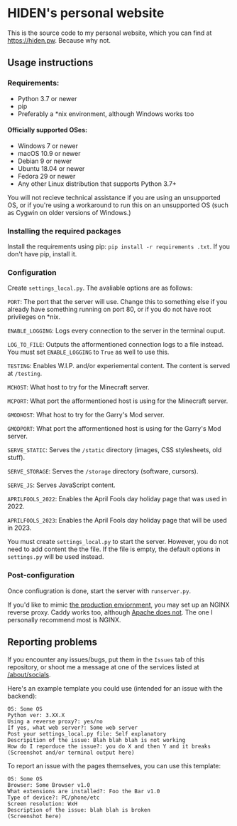 # HIDEN's personal website
This is the source code to my personal website, which you can find at https://hiden.pw. Because why not.

## Usage instructions

### Requirements:
- Python 3.7 or newer
- pip
- Preferably a *nix environment, although Windows works too

#### Officially supported OSes:
- Windows 7 or newer
- macOS 10.9 or newer
- Debian 9 or newer
- Ubuntu 18.04 or newer
- Fedora 29 or newer
- Any other Linux distribution that supports Python 3.7+

You will not recieve technical assistance if you are using an unsupported OS, or if you're using a workaround to run this on an unsupported OS (such as Cygwin on older versions of Windows.)

### Installing the required packages
Install the requirements using pip: `pip install -r requirements .txt`. If you don't have pip, install it.

### Configuration
Create `settings_local.py`. The avaliable options are as follows:

`PORT`: The port that the server will use. Change this to something else if you already have something running on port 80, or if you do not have root privileges on *nix.

`ENABLE_LOGGING`: Logs every connection to the server in the terminal ouput.

`LOG_TO_FILE`: Outputs the afformentioned connection logs to a file instead. You must set `ENABLE_LOGGING` to `True` as well to use this.

`TESTING`: Enables W.I.P. and/or experiemental content. The content is served at `/testing`.

`MCHOST`: What host to try for the Minecraft server.

`MCPORT`: What port the afformentioned host is using for the Minecraft server.

`GMODHOST`: What host to try for the Garry's Mod server.

`GMODPORT`: What port the afformentioned host is using for the Garry's Mod server.

`SERVE_STATIC`: Serves the `/static` directory (images, CSS stylesheets, old stuff).

`SERVE_STORAGE`: Serves the `/storage` directory (software, cursors).

`SERVE_JS`: Serves JavaScript content. 

`APRILFOOLS_2022`: Enables the April Fools day holiday page that was used in 2022.

`APRILFOOLS_2023`: Enables the April Fools day holiday page that will be used in 2023.

You must create `settings_local.py` to start the server. However, you do not need to add content the the file. If the file is empty, the default options in `settings.py` will be used instead.

### Post-configuration
Once confiugration is done, start the server with `runserver.py`.

If you'd like to mimic [the production enviornment](https://hiden.pw), you may set up an NGINX reverse proxy. Caddy works too, although [Apache does not](https://github.com/aio-libs/aiohttp/issues/2687). The one I personally recommend most is NGINX.

## Reporting problems

If you encounter any issues/bugs, put them in the `Issues` tab of this repository, or shoot me a message at one of the services listed at [/about/socials](https://hiden.pw/about/socials).

Here's an example template you could use (intended for an issue with the backend):
```
OS: Some OS
Python ver: 3.XX.X
Using a reverse proxy?: yes/no
If yes, what web server?: Some web server
Post your settings_local.py file: Self explanatory
Descripition of the issue: Blah blah blah is not working
How do I reporduce the issue?: you do X and then Y and it breaks
(Screenshot and/or terminal output here)
```
To report an issue with the pages themselves, you can use this template:
```
OS: Some OS
Browser: Some Browser v1.0
What extensions are installed?: Foo the Bar v1.0
Type of device?: PC/phone/etc
Screen resolution: WxH
Description of the issue: blah blah is broken
(Screenshot here)
```
